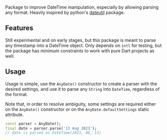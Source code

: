 <!-- 
This README describes the package. If you publish this package to pub.dev,
this README's contents appear on the landing page for your package.

For information about how to write a good package README, see the guide for
[writing package pages](https://dart.dev/guides/libraries/writing-package-pages). 

For general information about developing packages, see the Dart guide for
[creating packages](https://dart.dev/guides/libraries/create-library-packages)
and the Flutter guide for
[developing packages and plugins](https://flutter.dev/developing-packages). 
-->

Package to improve DateTime manipulation, especially by allowing parsing any format. Heavily inspired by python's [dateutil](https://dateutil.readthedocs.io/en/stable/parser.html) package.

## Features

Still experimental and on early stages, but this package is meant to parse any timestamp into a DateTime object. Only depends on `intl` for testing, but the package has minimum constraints to work with pure Dart projects as well.

## Usage

Usage is simple, use the `AnyDate()` constructor to create a parser with the desired settings, and use it to parse any `String` into `DateTime`, regardless of the format.

Note that, in order to resolve ambiguity, some settings are required either on the `AnyDate()` constructor or on the `AnyDate.defaultSettings` static attribute.

```dart
const parser = AnyDate();
final date = parser.parse('13 Aug 2023');
// date is parsed as DateTime(2023, 08, 13)
```
